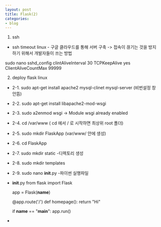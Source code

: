 ```yaml
---
layout: post
title: Flask(2)
categories:
- blog
---
```


1. ssh 
* ssh timeout linux - 구글 클라우드를 통해 서버 구축 -> 접속이 끊기는 것을 방지하기 위해서 개발자들이 쓰는 방법

sudo nano sshd_config 
clintAliveInterval 30
TCPKeepAlive yes
ClientAliveCountMax 99999

2. deploy flask linux

*  2-1. sudo apt-get install apache2 mysql-clinet mysql-server  (비번설정 창 안뜸)
*  2-2. sudo apt-get install libapache2-mod-wsgi
*  2-3. sudo a2enmod wsgi -> Module wsgi already enabled 
*  2-4. cd /var/www    ( cd 에서 / 로 시작하면 최상위 root 폴더)
*  2-5. sudo mkdir FlaskApp (var/www/ 안에 생성)
*  2-6. cd FlaskApp
*  2-7. sudo mkdir static      -디렉토리 생성
*  2-8. sudo mkdir templates 
*  2-9. sudo nano __init__.py  -파이썬 실행파일

* __init__.py
    from flask import Flask

    app = Flask(__name__)

    @app.route('/')
    def homepage():
        return "Hi"

    if __name__ == "__main__":
        app.run()


* 

